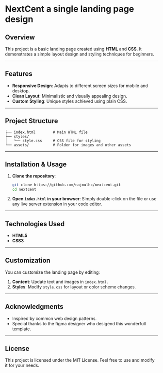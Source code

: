 
# NextCent a single landing page design

## Overview

This project is a basic landing page created using **HTML** and **CSS**. It demonstrates a simple layout design and styling techniques for beginners.

---

## Features

- **Responsive Design**: Adapts to different screen sizes for mobile and desktop.
- **Clean Layout**: Minimalistic and visually appealing design.
- **Custom Styling**: Unique styles achieved using plain CSS.

---

## Project Structure

```plaintext
├── index.html        # Main HTML file
├── styles/
│   └── style.css     # CSS file for styling
└── assets/           # Folder for images and other assets 
```

---

## Installation & Usage

1. **Clone the repository**:
   ```bash
   git clone https://github.com/najmulhc/nextcent.git
   cd nextcent
   ```

2. **Open `index.html` in your browser**:
   Simply double-click on the file or use any live server extension in your code editor.

---

 

## Technologies Used

- **HTML5**
- **CSS3**

---

## Customization

You can customize the landing page by editing:

1. **Content**: Update text and images in `index.html`.
2. **Styles**: Modify `style.css` for layout or color scheme changes.

---

## Acknowledgments

- Inspired by common web design patterns.
- Special thanks to the figma designer who desigend this wonderfull template.

---

## License

This project is licensed under the MIT License. Feel free to use and modify it for your needs.
